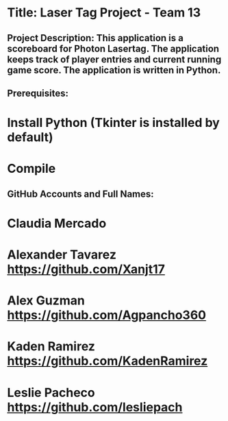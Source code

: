# Title: Laser Tag Project - Team 13 

## Project Description: This application is a scoreboard for Photon Lasertag. The application keeps track of player entries and current running game score. The application is written in Python.

## Prerequisites: 
# Install Python (Tkinter is installed by default)
# Compile


## GitHub Accounts and Full Names: 
# Claudia Mercado 
# Alexander Tavarez https://github.com/Xanjt17
# Alex Guzman https://github.com/Agpancho360 
# Kaden Ramirez https://github.com/KadenRamirez 
# Leslie Pacheco https://github.com/lesliepach
##